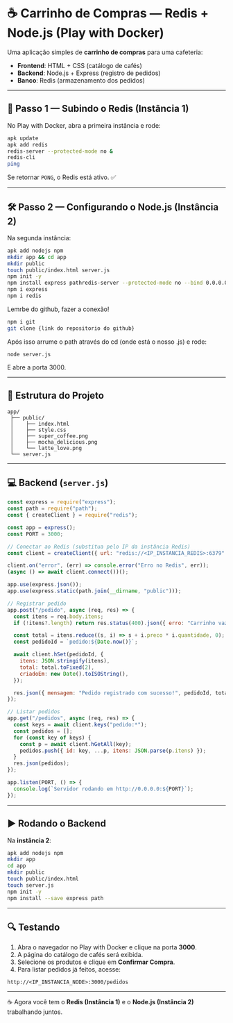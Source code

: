 # ☕ Carrinho de Compras — Redis + Node.js (Play with Docker)

Uma aplicação simples de **carrinho de compras** para uma cafeteria:

* **Frontend**: HTML + CSS (catálogo de cafés)
* **Backend**: Node.js + Express (registro de pedidos)
* **Banco**: Redis (armazenamento dos pedidos)

---

## 🚀 Passo 1 — Subindo o Redis (Instância 1)

No Play with Docker, abra a primeira instância e rode:

```bash
apk update
apk add redis
redis-server --protected-mode no &
redis-cli
ping
```

Se retornar `PONG`, o Redis está ativo. ✅

---

## 🛠️ Passo 2 — Configurando o Node.js (Instância 2)

Na segunda instância:

```bash
apk add nodejs npm
mkdir app && cd app
mkdir public
touch public/index.html server.js
npm init -y
npm install express pathredis-server --protected-mode no --bind 0.0.0.0 &
npm i express
npm i redis
```

Lemrbe do github, fazer a conexão!
```bash
npm i git
git clone {link do repositorio do github}
```

Após isso arrume o path através do cd (onde está o nosso .js) e rode:
```
node server.js
```

E abre a porta 3000.

---

## 📂 Estrutura do Projeto

```
app/
 ├── public/
 │    ├── index.html
 │    ├── style.css
 │    ├── super_coffee.png
 │    ├── mocha_delicious.png
 │    └── latte_love.png
 └── server.js
```

---

## 💻 Backend (`server.js`)

```js
const express = require("express");
const path = require("path");
const { createClient } = require("redis");

const app = express();
const PORT = 3000;

// Conectar ao Redis (substitua pelo IP da instância Redis)
const client = createClient({ url: "redis://<IP_INSTANCIA_REDIS>:6379" });

client.on("error", (err) => console.error("Erro no Redis", err));
(async () => await client.connect())();

app.use(express.json());
app.use(express.static(path.join(__dirname, "public")));

// Registrar pedido
app.post("/pedido", async (req, res) => {
  const itens = req.body.itens;
  if (!itens?.length) return res.status(400).json({ erro: "Carrinho vazio" });

  const total = itens.reduce((s, i) => s + i.preco * i.quantidade, 0);
  const pedidoId = `pedido:${Date.now()}`;

  await client.hSet(pedidoId, {
    itens: JSON.stringify(itens),
    total: total.toFixed(2),
    criadoEm: new Date().toISOString(),
  });

  res.json({ mensagem: "Pedido registrado com sucesso!", pedidoId, total });
});

// Listar pedidos
app.get("/pedidos", async (req, res) => {
  const keys = await client.keys("pedido:*");
  const pedidos = [];
  for (const key of keys) {
    const p = await client.hGetAll(key);
    pedidos.push({ id: key, ...p, itens: JSON.parse(p.itens) });
  }
  res.json(pedidos);
});

app.listen(PORT, () => {
  console.log(`Servidor rodando em http://0.0.0.0:${PORT}`);
});
```

---

## ▶️ Rodando o Backend

Na **instância 2**:

```bash
apk add nodejs npm
mkdir app
cd app
mkdir public
touch public/index.html
touch server.js
npm init -y
npm install --save express path
```

---

## 🔍 Testando

1. Abra o navegador no Play with Docker e clique na porta **3000**.
2. A página do catálogo de cafés será exibida.
3. Selecione os produtos e clique em **Confirmar Compra**.
4. Para listar pedidos já feitos, acesse:

```
http://<IP_INSTANCIA_NODE>:3000/pedidos
```

---

☕ Agora você tem o **Redis (Instância 1)** e o **Node.js (Instância 2)** trabalhando juntos.
